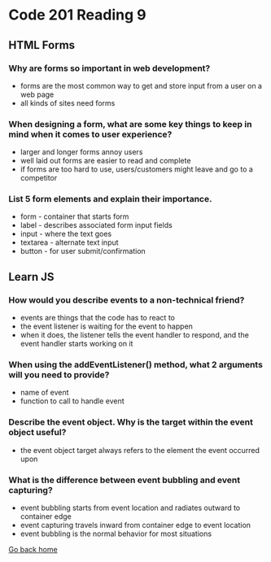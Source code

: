 # Code 201 Reading 9

## HTML Forms

### Why are forms so important in web development?

- forms are the most common way to get and store input from a user on a web page
- all kinds of sites need forms

### When designing a form, what are some key things to keep in mind when it comes to user experience?

- larger and longer forms annoy users
- well laid out forms are easier to read and complete
- if forms are too hard to use, users/customers might leave and go to a competitor

### List 5 form elements and explain their importance.

- form - container that starts form
- label - describes associated form input fields
- input - where the text goes
- textarea - alternate text input
- button - for user submit/confirmation

## Learn JS

### How would you describe events to a non-technical friend?

- events are things that the code has to react to
- the event listener is waiting for the event to happen
- when it does, the listener tells the event handler to respond, and the event handler starts working on it

### When using the addEventListener() method, what 2 arguments will you need to provide?

- name of event
- function to call to handle event

### Describe the event object. Why is the target within the event object useful?

- the event object target always refers to the element the event occurred upon

### What is the difference between event bubbling and event capturing?

- event bubbling starts from event location and radiates outward to container edge
- event capturing travels inward from container edge to event location
- event bubbling is the normal behavior for most situations

[Go back home](/reading-notes/)
